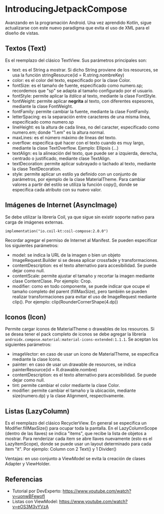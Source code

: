 # IntroducingJetpackCompose
Avanzando en la programación Android. Una vez aprendido Kotlin, sigue actualizarse con este nuevo paradigma que evita el uso de XML para el diseño de vistas.

## Textos (Text)
Es el reemplazo del clásico TextView. Sus parámetros principales son:

- text: es el String a mostrar. Si dicho String proviene de los resources, se usa la función stringResource(id = R.string.nombreKey)
- color: es el color del texto, especificado por la clase Color.
- fontSize: es el tamaño de fuente, especificado como numero.sp; recordemos que "sp" se adapta al tamaño configurado por el usuario.
- fontStyle: permite aplicar la *itálica* al texto, mediante la clase FontStyle.
- fontWeight: permite aplicar **negrita** al texto, con diferentes espesores, mediante la clase FontWeight.
- fontFamily: permite cambiar la fuente, mediante la clase FontFamily.
- letterSpacing: es la separación entre caracteres de una misma línea, especificado como numero.sp
- lineHeight: es la altura de cada línea, no del caracter, especificado como numero.em; donde "1.em" es la altura normal.
- maxLines: es el número máximo de líneas del texto.
- overflow: especifica qué hacer con el texto cuando es muy largo, mediante la clase TextOverflow. Ejemplo: Ellipsis (...)
- textAlign: es la alineación del texto, que puede ser a izquierda, derecha, centrado o justificado, mediante clase TextAlign.
- textDecoration: permite aplicar subrayado o tachado al texto, mediante la clase TextDecoration.
- style: permite aplicar un estilo ya definido con un conjunto de parámetros, por ejemplo de la clase MaterialTheme. Para cambiar valores a partir del estilo se utiliza la función copy(), donde se especifica cada atributo con su nuevo valor.

## Imágenes de Internet (AsyncImage)
Se debe utilizar la librería Coil, ya que sigue sin existir soporte nativo para carga de imágenes externas.

``` implementation("io.coil-kt:coil-compose:2.0.0") ```

Recordar agregar el permiso de Internet al Manifest. Se pueden especificar los siguientes parámetros:

- model: se indica la URL de la imagen o bien un objeto ImageRequest.Builder si se desea aplicar crossfade y transformaciones.
- contentDescription: es el texto alternativo para accesibilidad. Se puede dejar como null.
- contentScale: permite ajustar el tamaño y recortar la imagen mediante clase ContentClase. Por ejemplo: Crop.
- modifier: como en todo componente, se puede indicar que ocupe el tamaño completo del parent (fillMaxSize), pero también se pueden realizar transformaciones para evitar el uso de ImageRequest mediante clip(). Por ejemplo: clip(RounderCornerShape(4.dp))

## Iconos (Icon)
Permite cargar íconos de MaterialTheme o drawables de los resources. Si se desea tener el pack completo de iconos se debe agregar la librería ``` androidx.compose.material:material-icons-extended:1.1.1 ```. Se aceptan los siguientes parámetros:

- imageVector: en caso de usar un ícono de MaterialTheme, se especifica mediante la clase Icons.
- painter: en caso de usar un drawable de resources, se indica painterResource(id = R.drawable.nombre)
- contentDescription: es el texto alternativo para accesibilidad. Se puede dejar como null.
- tint: permite cambiar el color mediante la clase Color.
- modifier: permite cambiar el tamaño y la ubicación, mediante size(numero.dp) y la clase Alignment, respectivamente.

## Listas (LazyColumn)
Es el reemplazo del clásico RecyclerView. En general se especifica un Modifier.fillMaxSize() para ocupar toda la pantalla. En el LazyColumnScope (dentro de las llaves) se indica "items", que recibe la lista de objetos a mostrar. Para renderizar cada item se abre llaves nuevamente (esto es el LazyItemScope), donde se puede usar un layout determinado para cada item "it". Por ejemplo: Column con 2 Text() y 1 Divider()

Ventajas: en uso conjunto a ViewModel se evita la creación de clases Adapter y ViewHolder.

## Referencias
- Tutorial por DevExperto: https://www.youtube.com/watch?v=uonwBFewofI
- Listas con ViewModel: https://www.youtube.com/watch?v=eOS3M3vYVzA
